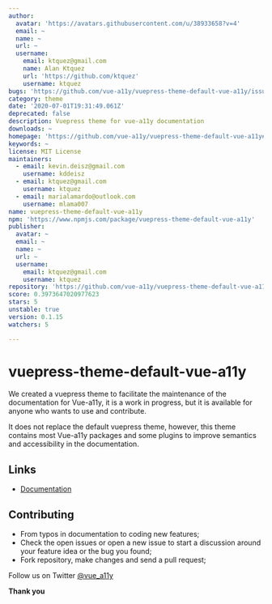```yaml
---
author:
  avatar: 'https://avatars.githubusercontent.com/u/38933658?v=4'
  email: ~
  name: ~
  url: ~
  username:
    email: ktquez@gmail.com
    name: Alan Ktquez
    url: 'https://github.com/ktquez'
    username: ktquez
bugs: 'https://github.com/vue-a11y/vuepress-theme-default-vue-a11y/issues'
category: theme
date: '2020-07-01T19:31:49.061Z'
deprecated: false
description: Vuepress theme for vue-a11y documentation
downloads: ~
homepage: 'https://github.com/vue-a11y/vuepress-theme-default-vue-a11y#readme'
keywords: ~
license: MIT License
maintainers:
  - email: kevin.deisz@gmail.com
    username: kddeisz
  - email: ktquez@gmail.com
    username: ktquez
  - email: marialamardo@outlook.com
    username: mlama007
name: vuepress-theme-default-vue-a11y
npm: 'https://www.npmjs.com/package/vuepress-theme-default-vue-a11y'
publisher:
  avatar: ~
  email: ~
  name: ~
  url: ~
  username:
    email: ktquez@gmail.com
    username: ktquez
repository: 'https://github.com/vue-a11y/vuepress-theme-default-vue-a11y'
score: 0.3973647020977623
stars: 5
unstable: true
version: 0.1.15
watchers: 5

---
```


# vuepress-theme-default-vue-a11y

We created a vuepress theme to facilitate the maintenance of the documentation for Vue-a11y, it is a work in progress, but it is available for anyone who wants to use and contribute.

It does not replace the default vuepress theme, however, this theme contains most Vue-a11y packages and some plugins to improve semantics and accessibility in the documentation.

## Links

- [Documentation](https://vue-a11y-theme.surge.sh/)

## Contributing

- From typos in documentation to coding new features;
- Check the open issues or open a new issue to start a discussion around your feature idea or the bug you found;
- Fork repository, make changes and send a pull request;

Follow us on Twitter [@vue_a11y](https://twitter.com/vue_a11y)

**Thank you**